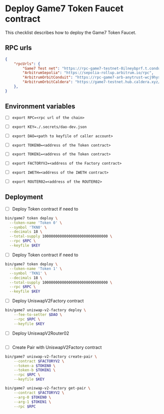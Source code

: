 # Deploy Game7 Token Faucet contract

This checklist describes how to deploy the Game7 Token Faucet.
## RPC urls

```json
{
    "rpcUrls": {
        "Game7 Test net": "https://rpc-game7-testnet-0ilneybprf.t.conduit.xyz",
        "ArbitrumSepolia": "https://sepolia-rollup.arbitrum.io/rpc",
        "ArbitrumOrbitConduit": "https://rpc-game7-arb-anytrust-wcj9hysn7y.t.conduit.xyz",
        "ArbitrumOrbitCaldera": "https://game7-testnet.hub.caldera.xyz/",
    },
}
```

## Environment variables

- [ ] `export RPC=<rpc url of the chain>`
- [ ] `export KEY=./.secrets/dao-dev.json`
- [ ] `export DAO=<path to keyfile of caller account>`
- [ ] `export TOKEN0=<address of the Token contract>`
- [ ] `export TOKEN1=<address of the Token contract>`
- [ ] `export FACTORYV2=<address of the Factory contract>`
- [ ] `export IWETH=<address of the IWETH contract>`
- [ ] `export ROUTER02=<address of the ROUTER02>`


## Deployment

- [ ] Deploy Token contract if need to

```bash
bin/game7 token deploy \
  --token-name 'Token 0' \
  --symbol 'TKN0' \
  --decimals 18 \
  --total-supply 100000000000000000000000000000 \
  --rpc $RPC \
  --keyfile $KEY
```

- [ ] Deploy Token contract if need to

```bash
bin/game7 token deploy \
  --token-name 'Token 1' \
  --symbol 'TKN1' \
  --decimals 18 \
  --total-supply 100000000000000000000000000000 \
  --rpc $RPC \
  --keyfile $KEY
```
- [ ] Deploy UniswapV2Factory contract

```bash
bin/game7 uniswap-v2-factory deploy \
    --fee-to-setter $DAO \
    --rpc $RPC \
    --keyfile $KEY
```

- [ ] Deploy UniswapV2Router02

```bash

```

- [ ] Create Pair with UniswapV2Factory contract

```bash
bin/game7 uniswap-v2-factory create-pair \
    --contract $FACTORYV2 \
    --token-a $TOKEN0 \
    --token-b $TOKEN1 \
    --rpc $RPC \
    --keyfile $KEY
```

```bash
bin/game7 uniswap-v2-factory get-pair \
    --contract $FACTORYV2 \
    --arg-0 $TOKEN0 \
    --arg-1 $TOKEN1 \
    --rpc $RPC
```